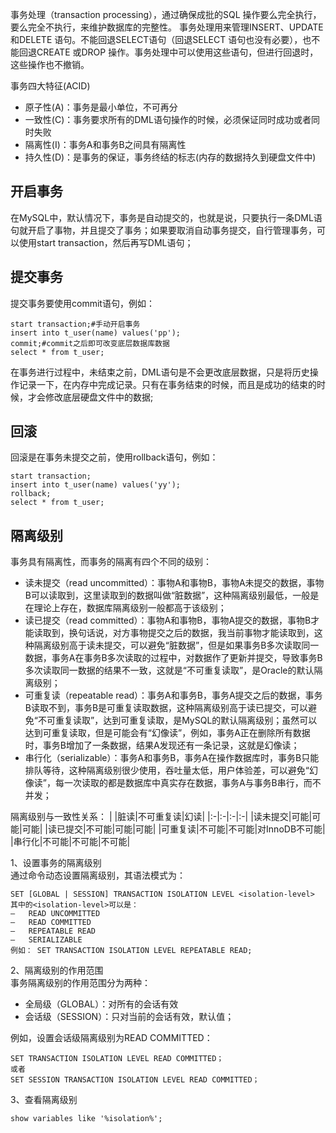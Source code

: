 事务处理（transaction processing），通过确保成批的SQL 操作要么完全执行，要么完全不执行，来维护数据库的完整性。
事务处理用来管理INSERT、UPDATE 和DELETE 语句。不能回退SELECT语句（回退SELECT 语句也没有必要），也不能回退CREATE 或DROP 操作。事务处理中可以使用这些语句，但进行回退时，这些操作也不撤销。

事务四大特征(ACID)
- 原子性(A)：事务是最小单位，不可再分
- 一致性(C)：事务要求所有的DML语句操作的时候，必须保证同时成功或者同时失败
- 隔离性(I)：事务A和事务B之间具有隔离性
- 持久性(D)：是事务的保证，事务终结的标志(内存的数据持久到硬盘文件中)

## 开启事务
在MySQL中，默认情况下，事务是自动提交的，也就是说，只要执行一条DML语句就开启了事物，并且提交了事务；如果要取消自动事务提交，自行管理事务，可以使用start transaction，然后再写DML语句；

## 提交事务
提交事务要使用commit语句，例如：
```
start transaction;#手动开启事务
insert into t_user(name) values('pp');
commit;#commit之后即可改变底层数据库数据
select * from t_user;
```
在事务进行过程中，未结束之前，DML语句是不会更改底层数据，只是将历史操作记录一下，在内存中完成记录。只有在事务结束的时候，而且是成功的结束的时候，才会修改底层硬盘文件中的数据;

## 回滚
回滚是在事务未提交之前，使用rollback语句，例如：
```
start transaction;
insert into t_user(name) values('yy');
rollback;
select * from t_user;
```

## 隔离级别
事务具有隔离性，而事务的隔离有四个不同的级别：
- 读未提交（read uncommitted）：事物A和事物B，事物A未提交的数据，事物B可以读取到，这里读取到的数据叫做“脏数据”，这种隔离级别最低，一般是在理论上存在，数据库隔离级别一般都高于该级别；
- 读已提交（read committed）：事物A和事物B，事物A提交的数据，事物B才能读取到，换句话说，对方事物提交之后的数据，我当前事物才能读取到，这种隔离级别高于读未提交，可以避免“脏数据”，但是如果事务B多次读取同一数据，事务A在事务B多次读取的过程中，对数据作了更新并提交，导致事务B多次读取同一数据的结果不一致，这就是“不可重复读取”，是Oracle的默认隔离级别；
- 可重复读（repeatable read）：事务A和事务B，事务A提交之后的数据，事务B读取不到，事务B是可重复读取数据，这种隔离级别高于读已提交，可以避免“不可重复读取”，达到可重复读取，是MySQL的默认隔离级别；虽然可以达到可重复读取，但是可能会有“幻像读”，例如，事务A正在删除所有数据时，事务B增加了一条数据，结果A发现还有一条记录，这就是幻像读；
- 串行化（serializable）：事务A和事务B，事务A在操作数据库时，事务B只能排队等待，这种隔离级别很少使用，吞吐量太低，用户体验差，可以避免“幻像读”，每一次读取的都是数据库中真实存在数据，事务A与事务B串行，而不并发；

隔离级别与一致性关系：
| |脏读|不可重复读|幻读|
|:-|:-|:-|:-|
|读未提交|可能|可能|可能|
|读已提交|不可能|可能|可能|
|可重复读|不可能|不可能|对InnoDB不可能|
|串行化|不可能|不可能|不可能|

1、设置事务的隔离级别  
通过命令动态设置隔离级别，其语法模式为：
```
SET [GLOBAL | SESSION] TRANSACTION ISOLATION LEVEL <isolation-level>
其中的<isolation-level>可以是：
–   READ UNCOMMITTED
–   READ COMMITTED
–   REPEATABLE READ
–   SERIALIZABLE
例如： SET TRANSACTION ISOLATION LEVEL REPEATABLE READ;
```
2、隔离级别的作用范围  
事务隔离级别的作用范围分为两种： 
- 全局级（GLOBAL）：对所有的会话有效
- 会话级（SESSION）：只对当前的会话有效，默认值；

例如，设置会话级隔离级别为READ COMMITTED：
```
SET TRANSACTION ISOLATION LEVEL READ COMMITTED；
或者
SET SESSION TRANSACTION ISOLATION LEVEL READ COMMITTED；
```

3、查看隔离级别
```
show variables like '%isolation%';
```

